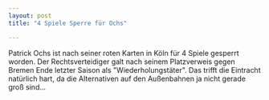 ```yaml
---
layout: post
title: "4 Spiele Sperre für Ochs"

---
```


Patrick Ochs ist nach seiner roten Karten in Köln für 4 Spiele gesperrt worden. Der Rechtsverteidiger galt nach seinem Platzverweis gegen Bremen Ende letzter Saison als "Wiederholungstäter". Das trifft die Eintracht natürlich hart, da die Alternativen auf den Außenbahnen ja nicht gerade groß sind...


